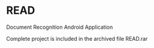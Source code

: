# READ
Document Recognition Android Application


Complete project is included in the archived file READ.rar
